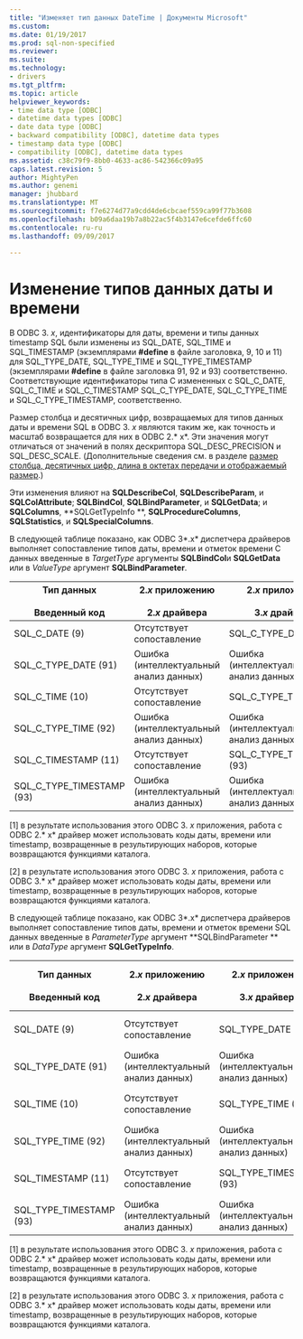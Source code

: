 ```yaml
---
title: "Изменяет тип данных DateTime | Документы Microsoft"
ms.custom: 
ms.date: 01/19/2017
ms.prod: sql-non-specified
ms.reviewer: 
ms.suite: 
ms.technology:
- drivers
ms.tgt_pltfrm: 
ms.topic: article
helpviewer_keywords:
- time data type [ODBC]
- datetime data types [ODBC]
- date data type [ODBC]
- backward compatibility [ODBC], datetime data types
- timestamp data type [ODBC]
- compatibility [ODBC], datetime data types
ms.assetid: c38c79f9-8bb0-4633-ac86-542366c09a95
caps.latest.revision: 5
author: MightyPen
ms.author: genemi
manager: jhubbard
ms.translationtype: MT
ms.sourcegitcommit: f7e6274d77a9cdd4de6cbcaef559ca99f77b3608
ms.openlocfilehash: b09a6daa19b7a8b22ac5f4b3147e6cefde6ffc60
ms.contentlocale: ru-ru
ms.lasthandoff: 09/09/2017

---
```

# <a name="datetime-data-type-changes"></a>Изменение типов данных даты и времени
В ODBC 3. *x*, идентификаторы для даты, времени и типы данных timestamp SQL были изменены из SQL_DATE, SQL_TIME и SQL_TIMESTAMP (экземплярами **#define** в файле заголовка, 9, 10 и 11) для SQL_TYPE_DATE, SQL_TYPE_TIME и SQL_TYPE_TIMESTAMP (экземплярами **#define** в файле заголовка 91, 92 и 93) соответственно. Соответствующие идентификаторы типа C измененных с SQL_C_DATE, SQL_C_TIME и SQL_C_TIMESTAMP SQL_C_TYPE_DATE, SQL_C_TYPE_TIME и SQL_C_TYPE_TIMESTAMP, соответственно.  
  
 Размер столбца и десятичных цифр, возвращаемых для типов данных даты и времени SQL в ODBC 3. *x* являются таким же, как точность и масштаб возвращается для них в ODBC 2.* x*. Эти значения могут отличаться от значений в полях дескриптора SQL_DESC_PRECISION и SQL_DESC_SCALE. (Дополнительные сведения см. в разделе [размер столбца, десятичных цифр, длина в октетах передачи и отображаемый размер](../../../odbc/reference/appendixes/column-size-decimal-digits-transfer-octet-length-and-display-size.md).)  
  
 Эти изменения влияют на **SQLDescribeCol**, **SQLDescribeParam**, и **SQLColAttribute**; **SQLBindCol**, **SQLBindParameter**, и **SQLGetData**; и **SQLColumns**, **SQLGetTypeInfo **, **SQLProcedureColumns**, **SQLStatistics**, и **SQLSpecialColumns**.  
  
 В следующей таблице показано, как ODBC 3*.x* диспетчера драйверов выполняет сопоставление типов даты, времени и отметок времени C данных введенные в *TargetType* аргументы **SQLBindCol**и **SQLGetData** или в *ValueType* аргумент **SQLBindParameter**.  
  
|Тип данных<br /><br /> Введенный код|2.*x* приложению<br /><br /> 2.*x* драйвера|2.*x* приложению<br /><br /> 3.*x* драйвера|3.*x* приложению<br /><br /> 2.*x* драйвера|3.*x* приложению<br /><br /> 3.*x* драйвера|  
|--------------------------------|-----------------------------------|-----------------------------------|-----------------------------------|-----------------------------------|  
|SQL_C_DATE (9)|Отсутствует сопоставление|SQL_C_TYPE_DATE (91)|Отсутствует сопоставление [1]|SQL_C_TYPE_DATE (91)|  
|SQL_C_TYPE_DATE (91)|Ошибка (интеллектуальный анализ данных)|Ошибка (интеллектуальный анализ данных)|SQL_C_DATE (9)|Отсутствует сопоставление [2]|  
|SQL_C_TIME (10)|Отсутствует сопоставление|SQL_C_TYPE_TIME (92)|Отсутствует сопоставление [1]|SQL_C_TYPE_TIME (92)|  
|SQL_C_TYPE_TIME (92)|Ошибка (интеллектуальный анализ данных)|Ошибка (интеллектуальный анализ данных)|SQL_C_TIME (10)|Отсутствует сопоставление [2]|  
|SQL_C_TIMESTAMP (11)|Отсутствует сопоставление|SQL_C_TYPE_TIMESTAMP (93)|Отсутствует сопоставление [1]|SQL_C_TYPE_TIMESTAMP (93)|  
|SQL_C_TYPE_TIMESTAMP (93)|Ошибка (интеллектуальный анализ данных)|Ошибка (интеллектуальный анализ данных)|SQL_C_TIMESTAMP (11)|Отсутствует сопоставление [2]|  
  
 [1] в результате использования этого ODBC 3. *x* приложения, работа с ODBC 2.* x* драйвер может использовать коды даты, времени или timestamp, возвращенные в результирующих наборов, которые возвращаются функциями каталога.  
  
 [2] в результате использования этого ODBC 3. *x* приложения, работа с ODBC 3.* x* драйвер может использовать коды даты, времени или timestamp, возвращенные в результирующих наборов, которые возвращаются функциями каталога.  
  
 В следующей таблице показано, как ODBC 3*.x* диспетчера драйверов выполняет сопоставление типов даты, времени и отметок времени SQL данных введенные в *ParameterType* аргумент **SQLBindParameter ** или в *DataType* аргумент **SQLGetTypeInfo**.  
  
|Тип данных<br /><br /> Введенный код|2.*x* приложению<br /><br /> 2.*x* драйвера|2.*x* приложению<br /><br /> 3.*x* драйвера|3.*x* приложению<br /><br /> 2.*x* драйвера|3.*x* приложению<br /><br /> 3.*x* драйвера|  
|--------------------------------|-----------------------------------|-----------------------------------|-----------------------------------|-----------------------------------|  
|SQL_DATE (9)|Отсутствует сопоставление|SQL_TYPE_DATE (91)|Отсутствует сопоставление [1]|SQL_TYPE_DATE (91)|  
|SQL_TYPE_DATE (91)|Ошибка (интеллектуальный анализ данных)|Ошибка (интеллектуальный анализ данных)|SQL_DATE (9)|Отсутствует сопоставление [2]|  
|SQL_TIME (10)|Отсутствует сопоставление|SQL_TYPE_TIME (92)|Отсутствует сопоставление [1]|SQL_TYPE_TIME (92)|  
|SQL_TYPE_TIME (92)|Ошибка (интеллектуальный анализ данных)|Ошибка (интеллектуальный анализ данных)|SQL_TIME (10)|Отсутствует сопоставление [2]|  
|SQL_TIMESTAMP (11)|Отсутствует сопоставление|SQL_TYPE_TIMESTAMP (93)|Отсутствует сопоставление [1]|SQL_TYPE_TIMESTAMP (93)|  
|SQL_TYPE_TIMESTAMP (93)|Ошибка (интеллектуальный анализ данных)|Ошибка (интеллектуальный анализ данных)|SQL_TIMESTAMP (11)|Отсутствует сопоставление [2]|  
  
 [1] в результате использования этого ODBC 3. *x* приложения, работа с ODBC 2.* x* драйвер может использовать коды даты, времени или timestamp, возвращенные в результирующих наборов, которые возвращаются функциями каталога.  
  
 [2] в результате использования этого ODBC 3. *x* приложения, работа с ODBC 3.* x* драйвер может использовать коды даты, времени или timestamp, возвращенные в результирующих наборов, которые возвращаются функциями каталога.
